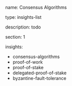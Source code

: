 name: Consensus Algorithms

type: insights-list

description: todo

section: 1

insights:
  - consensus-algorithms
  - proof-of-work
  - proof-of-stake
  - delegated-proof-of-stake
  - byzantine-fault-tolerance

